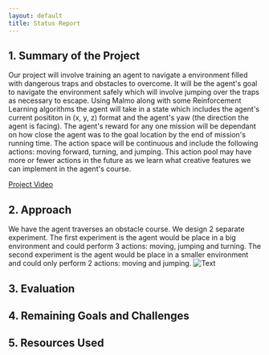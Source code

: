 ```yaml
---
layout: default
title: Status Report
---
```


## 1. Summary of the Project
Our project will involve training an agent to navigate a environment filled with dangerous traps and obstacles to overcome. It will be the agent's goal to navigate the environment safely which will involve jumping over the traps as necessary to escape. Using Malmo along with some Reinforcement Learning algorithms the agent will take in a state which includes the agent's current posititon in (x, y, z) format and the agent's yaw (the direction the agent is facing). The agent's reward for any one mission will be dependant on how close the agent was to the goal location by the end of mission's running time. The action space will be continuous and include the following actions: moving forward, turning, and jumping. This action pool may have more or fewer actions in the future as we learn what creative features we can implement in the agent's course.

[Project Video](https://www.youtube.com/watch?v=NuP8E1t58Sgk "Danger Dungeon")

## 2. Approach
We have the agent traverses an obstacle course. We design 2 separate experiment. The first experiment is the agent would be place in a big environment and could perform 3 actions: moving, jumping and turning. The second experiment is the agent would be place in a smaller environment and  could only perform 2 actions: moving and jumping.
![Text](/Downloads/DangerDugeon.jpg)

## 3. Evaluation

## 4. Remaining Goals and Challenges

## 5. Resources Used
